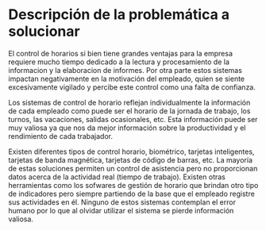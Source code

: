 # Descripción de la problemática a solucionar

El control de horarios si bien tiene grandes ventajas para la empresa requiere mucho tiempo dedicado a la lectura y procesamiento de la informacion y la elaboracion de informes. Por otra parte estos sistemas impactan negativamente en la motivación del empleado, quien se siente excesivamente vigilado y percibe este control como una falta de confianza. 

Los sistemas de control de horario reflejan individualmente la información de cada empleado como puede ser el horario de la jornada de trabajo, los turnos, las vacaciones, salidas ocasionales, etc. Esta información puede ser muy valiosa ya que nos da mejor información sobre la productividad y el rendimiento de cada trabajador.

Existen diferentes tipos de control horario, biométrico, tarjetas inteligentes, tarjetas de banda magnética, tarjetas de código de barras, etc. La mayoría de estas soluciones permiten un control de asistencia pero no proporcionan datos acerca de la actividad real (tiempo de trabajo). Existen otras herramientas como los sofwares de gestión de horario que brindan otro tipo de indicadores pero siempre partiendo de la base que el empleado registre sus actividades en él. Ninguno de estos sistemas contemplan el error humano por lo que al olvidar utilizar el sistema se pierde información valiosa. 
